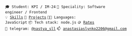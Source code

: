 <code>🎓 Student: KPI / IM-24</code>
<code>👷 Speciality: Software engineer / Frontend</code><br>
<code>💡 [Skills](SKILLS.md)</code>
<code>🧻 [Projects](PROJECTS.md)</code>
<code>🧑‍💻 Languages: JavaScript</code>
<code>📦 Tech stack: node.js</code>
<code>🪙 [Rates](RATES.md)</code><br>
<code>💬 telegram: [@nastya_sll](https://t.me/nastya_sll)</code>
<code>📫 [anastasiaslynko2206@gmail.com](mailto:anastasiaslynko2206@gmail.com)</code>
